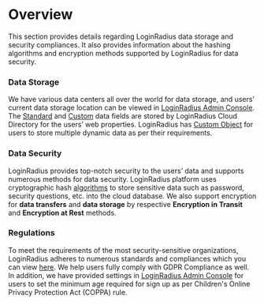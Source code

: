 
Overview
=====

This section provides details regarding LoginRadius data storage and security compliances. It also provides information about the hashing algorithms and encryption methods supported by LoginRadius for data security.

### Data Storage

We have various data centers all over the world for data storage, and users’ current data storage location can be viewed in <a href = https://adminconsole.loginradius.com/data-governance/data-storage/data-center target=_blank>LoginRadius Admin Console</a>. The [Standard](https://www.loginradius.com/legacy/docs/api/v2/admin-console/platform-configuration/standard-login) and [Custom](https://www.loginradius.com/legacy/docs/api/v2/admin-console/platform-configuration/custom-field-configuration) data fields are stored by LoginRadius Cloud Directory for the users’ web properties. LoginRadius has [Custom Object](https://www.loginradius.com/legacy/docs/api/v2/customer-identity-api/custom-object/overview) for users to store multiple dynamic data as per their requirements.

### Data Security

LoginRadius provides top-notch security to the users’ data and supports numerous methods for data security. LoginRadius platform uses cryptographic hash [algorithms](https://www.loginradius.com/legacy/docs/security/platform-security/cryptographic-hashing-algorithms/) to store sensitive data such as password, security questions, etc. into the cloud database. We also support encryption for **data transfers** and **data storage** by respective **Encryption in Transit** and **Encryption at Rest** methods.

### Regulations

To meet the requirements of the most security-sensitive organizations, LoginRadius adheres to numerous standards and compliances which you can view <a href = https://adminconsole.loginradius.com/data-governance/trust-center/security-center/data-compliances target=_blank>here</a>. We help users fully comply with GDPR Compliance as well. In addition, we have provided settings in <a href = https://adminconsole.loginradius.com/data-governance/trust-center/privacy-center/privacy-versioning target=_blank>LoginRadius Admin Console</a> for users to set the minimum age required for sign up as per Children's Online Privacy Protection Act (COPPA) rule.